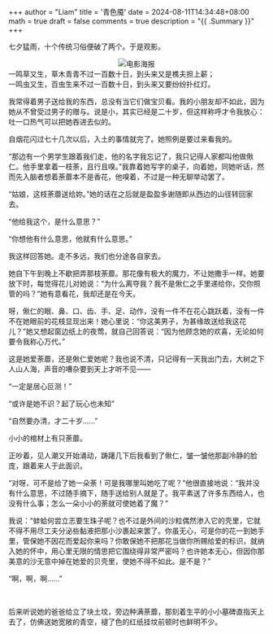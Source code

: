 +++
author = "Liam"
title = '青色魇'
date = 2024-08-11T14:34:48+08:00
math = true 
draft = false
comments = true
description = "{{ .Summary }}"
+++

七夕猛雨，十个传统习俗便破了两个。于是观影。

<div style="display: flex; justify-content: center;">
  <img src="/images/白蛇 浮生.png" alt="电影海报" class="img-apple">
</div>
一鸣草又生，草木青青不过一百数十日，到头来又是樵夫担上薪；</br>
一鸣虫又生，百虫生来不过一百数十日，到头来又要纷纷扑红灯。</br>

我常得着男子送给我的东西，总没有当它们做宝贝看。我的小朋友却不如此，因为她从不曾受过男子的赠与。说是小，其实已经是二十岁，但这样称呼才令我放心：吐一口热气可以把她吞进去似的。

自烟花闪过七十几次以后，入土的事情就完了。她照例是要过来看我的。

“那边有一个男学生跟着我们走，他的名字我忘记了，我只记得人家都叫他做偢仁。他手里拿着一枝荼，且行且嗅。”我靠着她写字的桌子，向着她，同她听话，然而先入脑者想着荼蘼本不是香花，他嗅着，不过是一种无聊举动罢了。

“姑娘，这枝荼蘼送给妳。”她的话在之后就是盈盈多谢随即从西边的山径转回家去。

“他给我这个，是什么意思？”

“你想他有什么意思，他就有什么意思。”

我这样回答她。走不多远，我们也分途各自家去。

她自下午到晚上不歇把弄那枝荼蘼。那花像有极大的魔力，不让她撒手一样。她要放下时，每觉得花儿对她说：“为什么离夺我？我不是偢仁之手里递给你，交你照管的吗？”她有意看花，我却还是在今天。

呀，偢仁的眼、鼻、口、齿、手、足、动作，没有一件不在花心跳跃着，没有一件不在她眼前的花枝显现出来！她心里说：“你这美男子，为甚缘故送给我这花儿？”她又想起窗边纸上的夜莺，就自己回答说：“因为他顾念她的欢喜，无论如何要令我称心万代。”



这是她爱荼蘼，还是偢仁爱她呢？我也说不清，只记得有一天我出门去，大树之下人山人海，声音的嘈杂要到天上才听不见——

“一定是居心叵测！”

“或许是她不识？起了玩心也未知”

“自然要办清，才二十岁……”



小小的棺材上有只荼蘼。

正吵着，见人潮又开始涌动，踌躇几下后我看到了偢仁，皱一皱他那副冷静的脸庞，跟着来人于此面识。

“对呀，可不是给了她一朵荼！可是我哪里叫她吃了呢？”他很直接地说：“我并没有什么意思，不过随手摘下，随手送给别人就是了。我平素送了许多东西给人，也没有什么事；怎么一朵小小的荼就可使她着了魔？”

我说：“蚌蛤何尝立志要生珠子呢？也不过是外间的沙粒偶然渗入它的壳里，它就不得不用尽工夫分泌些黏液把那小沙裹起来罢了。你虽无心，可是你的花一到她手里，管保她不因花而爱起你来吗？你敢保她不把那花当做你所赐给爱的标识，就纳入她的怀中，用心里无限的情思把它围绕得非常严密吗？也许她本无心，但因你那美意的沙无意中掉在她爱的贝壳里，使她不得不如此。是不是？”

“啊，啊，啊……”

</br>

后来听说她的爸爸给立了块土坟，旁边种满荼蘼，那刻着生平的小小墓碑直指天上去了，仿佛送她宽敞的青空，褪了色的红纸挂坟前顿时也鲜明不少。
